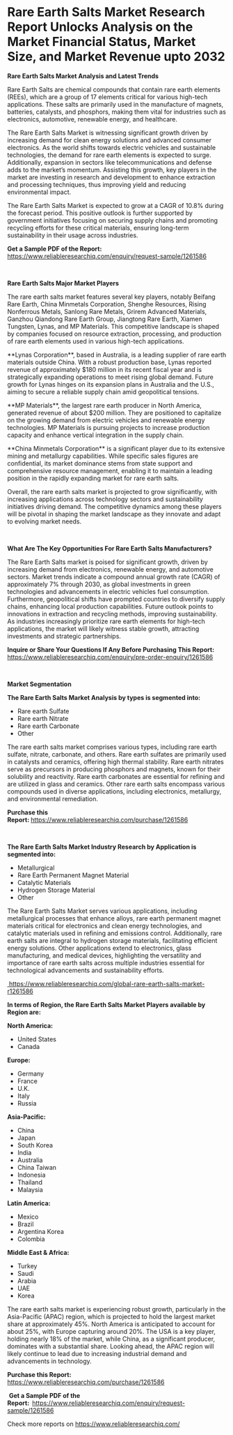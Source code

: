 <p><h1>Rare Earth Salts Market Research Report Unlocks Analysis on the Market Financial Status, Market Size, and Market Revenue upto 2032</h1></p><p><strong>Rare Earth Salts Market Analysis and Latest Trends</strong></p>
<p><p>Rare Earth Salts are chemical compounds that contain rare earth elements (REEs), which are a group of 17 elements critical for various high-tech applications. These salts are primarily used in the manufacture of magnets, batteries, catalysts, and phosphors, making them vital for industries such as electronics, automotive, renewable energy, and healthcare.</p><p>The Rare Earth Salts Market is witnessing significant growth driven by increasing demand for clean energy solutions and advanced consumer electronics. As the world shifts towards electric vehicles and sustainable technologies, the demand for rare earth elements is expected to surge. Additionally, expansion in sectors like telecommunications and defense adds to the market’s momentum. Assisting this growth, key players in the market are investing in research and development to enhance extraction and processing techniques, thus improving yield and reducing environmental impact.</p><p>The Rare Earth Salts Market is expected to grow at a CAGR of 10.8% during the forecast period. This positive outlook is further supported by government initiatives focusing on securing supply chains and promoting recycling efforts for these critical materials, ensuring long-term sustainability in their usage across industries.</p></p>
<p><strong>Get a Sample PDF of the Report:&nbsp;</strong> <a href="https://www.reliableresearchiq.com/enquiry/request-sample/1261586?utm_campaign=3058&utm_medium=2&utm_source=Github&utm_content=ia&utm_term=31032025&utm_id=rare-earth-salts">https://www.reliableresearchiq.com/enquiry/request-sample/1261586</a></p>
<p>&nbsp;</p>
<p><strong>Rare Earth Salts Major Market Players</strong></p>
<p><p>The rare earth salts market features several key players, notably Beifang Rare Earth, China Minmetals Corporation, Shenghe Resources, Rising Nonferrous Metals, Sanlong Rare Metals, Grirem Advanced Materials, Ganzhou Qiandong Rare Earth Group, Jiangtong Rare Earth, Xiamen Tungsten, Lynas, and MP Materials. This competitive landscape is shaped by companies focused on resource extraction, processing, and production of rare earth elements used in various high-tech applications.</p><p>**Lynas Corporation**, based in Australia, is a leading supplier of rare earth materials outside China. With a robust production base, Lynas reported revenue of approximately $180 million in its recent fiscal year and is strategically expanding operations to meet rising global demand. Future growth for Lynas hinges on its expansion plans in Australia and the U.S., aiming to secure a reliable supply chain amid geopolitical tensions.</p><p>**MP Materials**, the largest rare earth producer in North America, generated revenue of about $200 million. They are positioned to capitalize on the growing demand from electric vehicles and renewable energy technologies. MP Materials is pursuing projects to increase production capacity and enhance vertical integration in the supply chain.</p><p>**China Minmetals Corporation** is a significant player due to its extensive mining and metallurgy capabilities. While specific sales figures are confidential, its market dominance stems from state support and comprehensive resource management, enabling it to maintain a leading position in the rapidly expanding market for rare earth salts.</p><p>Overall, the rare earth salts market is projected to grow significantly, with increasing applications across technology sectors and sustainability initiatives driving demand. The competitive dynamics among these players will be pivotal in shaping the market landscape as they innovate and adapt to evolving market needs.</p></p>
<p>&nbsp;</p>
<p><strong>What Are The Key Opportunities For Rare Earth Salts Manufacturers?</strong></p>
<p><p>The Rare Earth Salts market is poised for significant growth, driven by increasing demand from electronics, renewable energy, and automotive sectors. Market trends indicate a compound annual growth rate (CAGR) of approximately 7% through 2030, as global investments in green technologies and advancements in electric vehicles fuel consumption. Furthermore, geopolitical shifts have prompted countries to diversify supply chains, enhancing local production capabilities. Future outlook points to innovations in extraction and recycling methods, improving sustainability. As industries increasingly prioritize rare earth elements for high-tech applications, the market will likely witness stable growth, attracting investments and strategic partnerships.</p></p>
<p><strong>Inquire or Share Your Questions If Any Before Purchasing This Report:</strong> <a href="https://www.reliableresearchiq.com/enquiry/pre-order-enquiry/1261586?utm_campaign=3058&utm_medium=2&utm_source=Github&utm_content=ia&utm_term=31032025&utm_id=rare-earth-salts">https://www.reliableresearchiq.com/enquiry/pre-order-enquiry/1261586</a></p>
<p>&nbsp;</p>
<p><strong>Market Segmentation</strong></p>
<p><strong>The Rare Earth Salts Market Analysis by types is segmented into:</strong></p>
<p><ul><li>Rare earth Sulfate</li><li>Rare earth Nitrate</li><li>Rare earth Carbonate</li><li>Other</li></ul></p>
<p><p>The rare earth salts market comprises various types, including rare earth sulfate, nitrate, carbonate, and others. Rare earth sulfates are primarily used in catalysts and ceramics, offering high thermal stability. Rare earth nitrates serve as precursors in producing phosphors and magnets, known for their solubility and reactivity. Rare earth carbonates are essential for refining and are utilized in glass and ceramics. Other rare earth salts encompass various compounds used in diverse applications, including electronics, metallurgy, and environmental remediation.</p></p>
<p><strong>Purchase this Report:&nbsp;</strong><a href="https://www.reliableresearchiq.com/purchase/1261586?utm_campaign=3058&utm_medium=2&utm_source=Github&utm_content=ia&utm_term=31032025&utm_id=rare-earth-salts">https://www.reliableresearchiq.com/purchase/1261586</a></p>
<p>&nbsp;</p>
<p><strong>The Rare Earth Salts Market Industry Research by Application is segmented into:</strong></p>
<p><ul><li>Metallurgical</li><li>Rare Earth Permanent Magnet Material</li><li>Catalytic Materials</li><li>Hydrogen Storage Material</li><li>Other</li></ul></p>
<p><p>The Rare Earth Salts Market serves various applications, including metallurgical processes that enhance alloys, rare earth permanent magnet materials critical for electronics and clean energy technologies, and catalytic materials used in refining and emissions control. Additionally, rare earth salts are integral to hydrogen storage materials, facilitating efficient energy solutions. Other applications extend to electronics, glass manufacturing, and medical devices, highlighting the versatility and importance of rare earth salts across multiple industries essential for technological advancements and sustainability efforts.</p></p>
<p><a href="https://www.reliableresearchiq.com/global-rare-earth-salts-market-r1261586?utm_campaign=3058&utm_medium=2&utm_source=Github&utm_content=ia&utm_term=31032025&utm_id=rare-earth-salts">&nbsp;https://www.reliableresearchiq.com/global-rare-earth-salts-market-r1261586</a></p>
<p><strong>In terms of Region, the Rare Earth Salts Market Players available by Region are:</strong></p>
<p>
    <p> <strong> North America: </strong>
        <ul>
            <li>United States</li>
            <li>Canada</li>
        </ul>
        </p> 
    <p> <strong> Europe: </strong>
        <ul>
            <li>Germany</li>
            <li>France</li>
            <li>U.K.</li>
            <li>Italy</li>
            <li>Russia</li>
        </ul>
        </p> 
    <p> <strong> Asia-Pacific: </strong>
        <ul>
            <li>China</li>
            <li>Japan</li>
            <li>South Korea</li>
            <li>India</li>
            <li>Australia</li>
            <li>China Taiwan</li>
            <li>Indonesia</li>
            <li>Thailand</li>
            <li>Malaysia</li>
        </ul>
        </p> 
    <p> <strong> Latin America: </strong>
        <ul>
            <li>Mexico</li>
            <li>Brazil</li>
            <li>Argentina Korea</li>
            <li>Colombia</li>
        </ul>
        </p> 
    <p> <strong> Middle East & Africa: </strong>
        <ul>
            <li>Turkey</li>
            <li>Saudi</li>
            <li>Arabia</li>
            <li>UAE</li>
            <li>Korea</li>
        </ul>
    </p>
    </p>
<p><p>The rare earth salts market is experiencing robust growth, particularly in the Asia-Pacific (APAC) region, which is projected to hold the largest market share at approximately 45%. North America is anticipated to account for about 25%, with Europe capturing around 20%. The USA is a key player, holding nearly 18% of the market, while China, as a significant producer, dominates with a substantial share. Looking ahead, the APAC region will likely continue to lead due to increasing industrial demand and advancements in technology.</p></p>
<p><strong>Purchase this Report: </strong><a href="https://www.reliableresearchiq.com/purchase/1261586?utm_campaign=3058&utm_medium=2&utm_source=Github&utm_content=ia&utm_term=31032025&utm_id=rare-earth-salts">https://www.reliableresearchiq.com/purchase/1261586</a></p>
<p>&nbsp;<strong>Get a Sample PDF of the Report:&nbsp;&nbsp;</strong><a href="https://www.reliableresearchiq.com/enquiry/request-sample/1261586?utm_campaign=3058&utm_medium=2&utm_source=Github&utm_content=ia&utm_term=31032025&utm_id=rare-earth-salts">https://www.reliableresearchiq.com/enquiry/request-sample/1261586</a></p>
<p><strong></strong></p>
<p>Check more reports on <a href="https://www.reliableresearchiq.com/?utm_campaign=3058&utm_medium=2&utm_source=Github&utm_content=ia&utm_term=31032025&utm_id=rare-earth-salts">https://www.reliableresearchiq.com/</a></p>